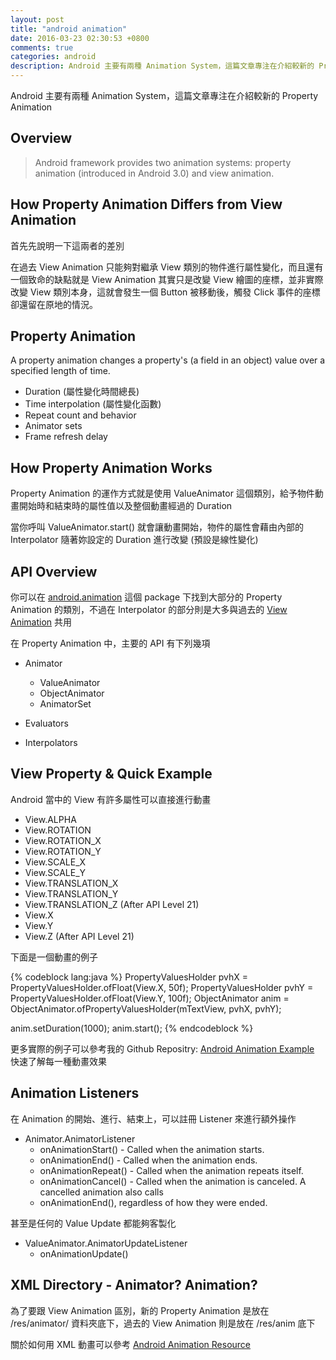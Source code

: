 ```yaml
---
layout: post
title: "android animation"
date: 2016-03-23 02:30:53 +0800
comments: true
categories: android
description: Android 主要有兩種 Animation System，這篇文章專注在介紹較新的 Property Animation
---
```


Android 主要有兩種 Animation System，這篇文章專注在介紹較新的 Property Animation

## Overview

> Android framework provides two animation systems: property animation (introduced in Android 3.0) and view animation.

<!-- more -->

## How Property Animation Differs from View Animation

首先先說明一下這兩者的差別

在過去 View Animation 只能夠對繼承 View 類別的物件進行屬性變化，而且還有一個致命的缺點就是 View Animation 其實只是改變 View 繪圖的座標，並非實際改變 View 類別本身，這就會發生一個 Button 被移動後，觸發 Click 事件的座標卻還留在原地的情況。

## Property Animation

A property animation changes a property's (a field in an object) value over a specified length of time.

 * Duration (屬性變化時間總長)
 * Time interpolation  (屬性變化函數)
 * Repeat count and behavior
 * Animator sets
 * Frame refresh delay

## How Property Animation Works

Property Animation 的運作方式就是使用 ValueAnimator 這個類別，給予物件動畫開始時和結束時的屬性值以及整個動畫經過的 Duration

當你呼叫 ValueAnimator.start() 就會讓動畫開始，物件的屬性會藉由內部的 Interpolator 隨著妳設定的 Duration 進行改變 (預設是線性變化)

## API Overview

你可以在 <a target="_blank" href="http://developer.android.com/intl/zh-tw/reference/android/animation/package-summary.html">android.animation</a> 這個 package 下找到大部分的 Property Animation 的類別，不過在 Interpolator 的部分則是大多與過去的 <a target="_blank" href="http://developer.android.com/intl/zh-tw/reference/android/view/animation/package-summary.html">View Animation</a> 共用

在 Property Animation 中，主要的 API 有下列幾項

* Animator
  * ValueAnimator
  * ObjectAnimator
  * AnimatorSet

* Evaluators

* Interpolators

## View Property & Quick Example

Android 當中的 View 有許多屬性可以直接進行動畫

* View.ALPHA
* View.ROTATION
* View.ROTATION_X
* View.ROTATION_Y
* View.SCALE_X
* View.SCALE_Y
* View.TRANSLATION_X
* View.TRANSLATION_Y
* View.TRANSLATION_Z (After API Level 21)
* View.X
* View.Y
* View.Z (After API Level 21)

下面是一個動畫的例子

{% codeblock lang:java %}
PropertyValuesHolder pvhX = PropertyValuesHolder.ofFloat(View.X, 50f);
PropertyValuesHolder pvhY = PropertyValuesHolder.ofFloat(View.Y, 100f);
ObjectAnimator anim = ObjectAnimator.ofPropertyValuesHolder(mTextView, pvhX, pvhY);

anim.setDuration(1000);
anim.start();
{% endcodeblock %}

更多實際的例子可以參考我的 Github Repositry: <a href="https://github.com/kurorido/Android-Animation-Example">Android Animation Example</a> 快速了解每一種動畫效果

## Animation Listeners

在 Animation 的開始、進行、結束上，可以註冊 Listener 來進行額外操作

* Animator.AnimatorListener
  * onAnimationStart() - Called when the animation starts.
  * onAnimationEnd() - Called when the animation ends.
  * onAnimationRepeat() - Called when the animation repeats itself.
  * onAnimationCancel() - Called when the animation is canceled. A cancelled animation also calls
  * onAnimationEnd(), regardless of how they were ended.

甚至是任何的 Value Update 都能夠客製化

* ValueAnimator.AnimatorUpdateListener
  * onAnimationUpdate()

## XML Directory - Animator? Animation?

為了要跟 View Animation 區別，新的 Property Animation 是放在 /res/animator/ 資料夾底下，過去的 View Animation 則是放在 /res/anim 底下

關於如何用 XML 動畫可以參考 <a target="_blank" href="http://developer.android.com/intl/zh-tw/guide/topics/resources/animation-resource.html#Property">Android Animation Resource</a>